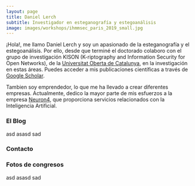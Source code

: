 ```yaml
---
layout: page
title: Daniel Lerch
subtitle: Investigador en esteganografía y estegoanálisis
image: images/workshops/ihmmsec_paris_2019_small.jpg
---
```


¡Hola!, me llamo Daniel Lerch y soy un apasionado de la esteganografía y el estegoanálisis. Por ello, desde que terminé el doctorado colaboro con el grupo de investigación KISON (K-riptography and Information Security for Open Networks), de la [Universitat Oberta de Catalunya](https://www.uoc.edu/), en la investigación en estas áreas. Puedes acceder a mis publicaciones científicas a través de [Google Scholar](https://scholar.google.es/citations?user=5ggVkxMAAAAJ&hl=es).

Tambien soy emprendedor, lo que me ha llevado a crear diferentes empresas. Actualmente, dedico la mayor parte de mis esfuerzos a la empresa [Neuron4](http://neuron4.com/), que proporciona servicios relacionados con la Inteligencia Artificial.


### El Blog
asd
asasd
sad

### Contacto



### Fotos de congresos
asd
asasd
sad


